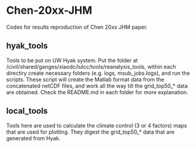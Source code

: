# Chen-20xx-JHM
Codes for results reproduction of Chen 20xx JHM paper.

## hyak\_tools
Tools to be put on UW Hyak system. Put the folder at /civil/shared/ganges/xiaodc/lulcc/tools/reanalysis\_tools, within each directiry create necessary folders (e.g. logs, msub\_jobs.logs), and run the scripts. These script will create the Matlab format data from the concatenated netCDF files, and work all the way till the grid\_top50\_* data are obtained. Check the README.md in each folder for more explanation.

## local\_tools
Tools here are used to calculate the climate control (3 or 4 factors) maps that are used for plotting. They digest the grid\_top50\_* data that are generated from Hyak.